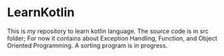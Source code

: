 # LearnKotlin
This is my repository to learn kotlin language.
The source code is in src folder; For now it contains about Exception Handling, Function, and Object Oriented Programming.
A sorting program is in progress.
